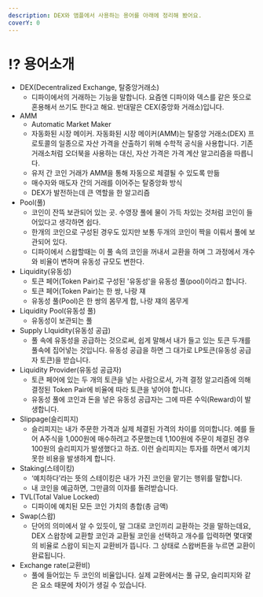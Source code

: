 ```yaml
---
description: DEX와 앰플에서 사용하는 용어를 아래에 정리해 봤어요.
coverY: 0
---
```


# ⁉ 용어소개

* DEX(Decentralized Exchange, 탈중앙거래소)
  * 디파이에서의 거래하는 기능을 말합니다. 요즘엔 디파이와 덱스를 같은 뜻으로 혼용해서 쓰기도 한다고 해요. 반대말은 CEX(중앙화 거래소)입니다.
* AMM
  * Automatic Market Maker
  * 자동화된 시장 메이커. 자동화된 시장 메이커(AMM)는 탈중앙 거래소(DEX) 프로토콜의 일종으로 자산 가격을 산출하기 위해 수학적 공식을 사용합니다. 기존 거래소처럼 오더북을 사용하는 대신, 자산 가격은 가격 계산 알고리즘을 따릅니다.
  * 유저 간 코인 거래가 AMM을 통해 자동으로 체결될 수 있도록 만듦
  * 매수자와 매도자 간의 거래를 이어주는 탈중앙화 방식
  * DEX가 발전하는데 큰 역할을 한 알고리즘
* Pool(풀)
  * 코인이 잔뜩 보관되어 있는 곳. 수영장 풀에 물이 가득 차있는 것처럼 코인이 들어있다고 생각하면 쉽다.
  * 한개의 코인으로 구성된 경우도 있지만 보통 두개의 코인이 짝을 이뤄서 풀에 보관되어 있다.
  * 디파이에서 스왑할때는 이 풀 속의 코인을 꺼내서 교환을 하며 그 과정에서 개수와 비율이 변하며 유동성 규모도 변한다.
* Liquidity(유동성)
  * 토큰 페어(Token Pair)로 구성된 '유동성'을 유동성 풀(pool)이라고 합니다.
  * 토큰 페어(Token Pair)는 한 쌍, 나랑 쟤
  * 유동성 풀(Pool)은 한 쌍의 몸무게 합, 나랑 쟤의 몸무게
* Liquidity Pool(유동성 풀)
  * 유동성이 보관되는 풀
* Supply LIquidity(유동성 공급)
  * 풀 속에 유동성을 공급하는 것으로써, 쉽게 말해서 내가 들고 있는 토큰 두개를 풀속에 집어넣는 것입니다. 유동성 공급을 하면 그 대가로 LP토큰(유동성 공급자 토큰)을 받습니다.
* Liquidity Provider(유동성 공급자)
  * 토큰 페어에 있는 두 개의 토큰을 넣는 사람으로서, 가격 결정 알고리즘에 의해 결정된 Token Pair에 비율에 따라 토큰을 넣어야 합니다.
  * 유동성 풀에 코인과 돈을 넣은 유동성 공급자는 그에 따른 수익(Reward)이 발생합니다.
* Slippage(슬리피지)
  * 슬리피지는 내가 주문한 가격과 실제 체결된 가격의 차이를 의미합니다. 예를 들어 A주식을 1,000원에 매수하려고 주문했는데 1,100원에 주문이 체결된 경우 100원의 슬리피지가 발생했다고 하죠. 이런 슬리피지는 투자를 하면서 예기치 못한 비용을 발생하게 합니다.
* Staking(스테이킹)
  * ‘예치하다’라는 뜻의 스테이킹은 내가 가진 코인을 맡기는 행위를 말합니다.
  * 내 코인을 예금하면, 그만큼의 이자를 돌려받습니다.
* TVL(Total Value Locked)
  * 디파이에 예치된 모든 코인 가치의 총합(총 금액)
* Swap(스왑)
  * 단어의 의미에서 알 수 있듯이, 말 그대로 코인끼리 교환하는 것을 말하는데요, DEX 스왑창에 교환할 코인과 교환될 코인을 선택하고 개수를 입력하면 몇대몇의 비율로 스왑이 되는지 교환비가 뜹니다. 그 상태로 스왑버튼을 누르면 교환이 완료됩니다.
* Exchange rate(교환비)
  * 풀에 들어있는 두 코인의 비율입니다. 실제 교환에서는 풀 규모, 슬리피지와 같은 요소 때문에 차이가 생길 수 있습니다.











